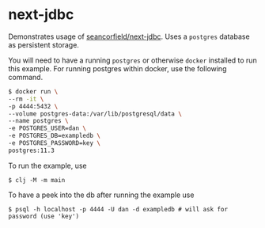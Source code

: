 # next-jdbc

Demonstrates usage of [seancorfield/next-jdbc](https://github.com/seancorfield/next-jdbc).
Uses a `postgres` database as persistent storage.

You will need to have a running `postgres` or otherwise `docker` installed to run this example. For running postgres within docker, use the following command.

```bash
$ docker run \
--rm -it \
-p 4444:5432 \
--volume postgres-data:/var/lib/postgresql/data \
--name postgres \
-e POSTGRES_USER=dan \
-e POSTGRES_DB=exampledb \
-e POSTGRES_PASSWORD=key \
postgres:11.3
```

To run the example, use

    $ clj -M -m main

To have a peek into the db after running the example use

    $ psql -h localhost -p 4444 -U dan -d exampledb # will ask for password (use 'key')
